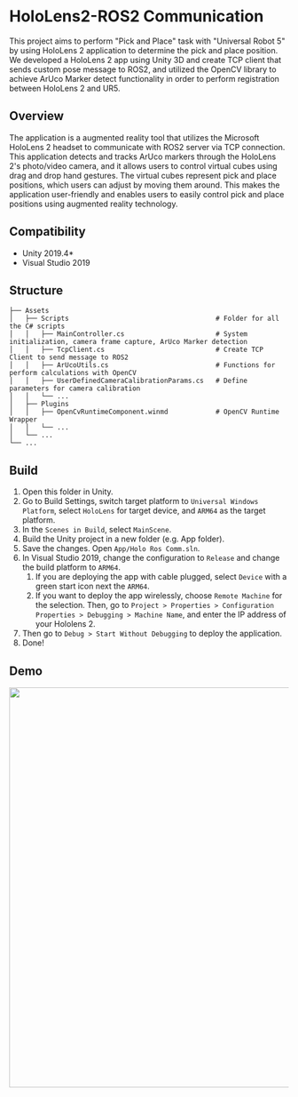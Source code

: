 # HoloLens2-ROS2 Communication
This project aims to perform "Pick and Place" task with "Universal Robot 5" by using HoloLens 2 application to determine the pick and place position. <br />
We developed a HoloLens 2 app using Unity 3D and create TCP client that sends custom pose message to ROS2, and utilized the OpenCV library to achieve ArUco Marker detect functionality in order to perform registration between HoloLens 2 and UR5.

## Overview 
The application is a augmented reality tool that utilizes the Microsoft HoloLens 2 headset to communicate with ROS2 server via TCP connection. This application detects and tracks ArUco markers through the HoloLens 2's photo/video camera, and it allows users to control virtual cubes using drag and drop hand gestures. The virtual cubes represent pick and place positions, which users can adjust by moving them around. This makes the application user-friendly and enables users to easily control pick and place positions using augmented reality technology.

## Compatibility
- Unity 2019.4*
- Visual Studio 2019

## Structure

    ├── Assets                                      
    │   ├── Scripts                                     # Folder for all the C# scripts
    │   │   ├── MainController.cs                       # System initialization, camera frame capture, ArUco Marker detection
    │   │   ├── TcpClient.cs                            # Create TCP Client to send message to ROS2
    │   │   ├── ArUcoUtils.cs                           # Functions for perform calculations with OpenCV
    │   │   ├── UserDefinedCameraCalibrationParams.cs   # Define parameters for camera calibration
    │   │   └── ...
    │   ├── Plugins
    │   │   ├── OpenCvRuntimeComponent.winmd            # OpenCV Runtime Wrapper
    │   │   └── ...
    │   └── ...
    └── ...

## Build
1. Open this folder in Unity.
2. Go to Build Settings, switch target platform to `Universal Windows Platform`, select `HoloLens` for target device, and `ARM64` as the target platform.
3. In the `Scenes in Build`, select `MainScene`.
4. Build the Unity project in a new folder (e.g. App folder).
5. Save the changes. Open `App/Holo Ros Comm.sln`.
6. In Visual Studio 2019, change the configuration to `Release` and change the build platform to `ARM64`. 
    1. If you are deploying the app with cable plugged, select `Device` with a green start icon next the `ARM64`.
    2. If you want to deploy the app wirelessly, choose `Remote Machine` for the selection. Then, go to `Project > Properties > Configuration Properties > Debugging > Machine Name`, and enter the IP address of your Hololens 2.
7. Then go to `Debug > Start Without Debugging` to deploy the application.
8. Done!

## Demo
<img src="/Demo/HL2_UR5_PnP.gif" width="720">